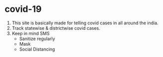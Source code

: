 # covid-19
1. This site is basically made for telling covid cases in all around the india.
2. Track statewise & districtwise covid cases.
3. Keep in mind SMS
   - Sanitize regularly
   - Mask
   - Social Distancing
